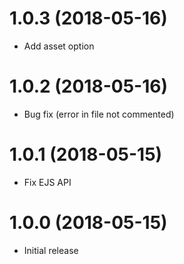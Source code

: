 # 1.0.3 (2018-05-16)

-   Add asset option

# 1.0.2 (2018-05-16)

-   Bug fix (error in file not commented)

# 1.0.1 (2018-05-15)

-   Fix EJS API

# 1.0.0 (2018-05-15)

-   Initial release